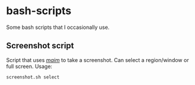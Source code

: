 # bash-scripts

Some bash scripts that I occasionally use.

## Screenshot script

Script that uses [_maim_](https://github.com/naelstrof/maim) to take a screenshot. Can select a region/window or full screen.
Usage:

```bash
screenshot.sh select
```
